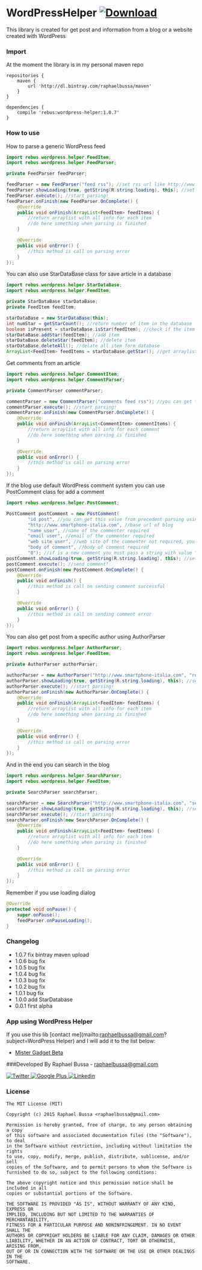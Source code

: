 # WordPressHelper [ ![Download](https://api.bintray.com/packages/raphaelbussa/maven/wordpress-helper/images/download.svg) ](https://bintray.com/raphaelbussa/maven/wordpress-helper/_latestVersion)
This library is created for get post and information from a blog or a website created with WordPress
### Import
At the moment the library is in my personal maven repo
```Gradle
repositories {
    maven {
        url 'http://dl.bintray.com/raphaelbussa/maven'
    }
}
```
```Gradle
dependencies {
    compile 'rebus:wordpress-helper:1.0.7'
}
```
### How to use
How to parse a generic WordPress feed
```java
import rebus.wordpress.helper.FeedItem;
import rebus.wordpress.helper.FeedParser;

private FeedParser feedParser;

feedParser = new FeedParser("feed rss"); //set rss url like http://www.smartphone-italia.com/feed
feedParser.showLoading(true, getString(R.string.loading), this); //set loading dialog, need boolean value, string to show and context
feedParser.execute(); //start parsing!
feedParser.onFinish(new FeedParser.OnComplete() {
    @Override
    public void onFinish(ArrayList<FeedItem> feedItems) {
        //return arraylist with all info for each item
        //do here something when parsing is finished
    }

    @Override
    public void onError() {
        //this method is call on parsing error
    }
});
```
You can also use StarDataBase class for save article in a database
```java
import rebus.wordpress.helper.StarDataBase;
import rebus.wordpress.helper.FeedItem;

private StarDataBase starDataBase;
private FeedItem feedItem;

starDataBase = new StarDataBase(this);
int numStar = getStarCount(); //return number of item in the database
boolean isPresent = starDataBase.isStar(feedItem); //check if the item is in the database, returns true if there is
starDataBase.addStar(feedItem); //add item
starDataBase.deleteStar(feedItem); //delete item
starDataBase.deleteAll(); //delate all item form database
ArrayList<FeedItem> feedItems = starDataBase.getStar(); //get arraylist with all item
```
Get comments from an article
```java
import rebus.wordpress.helper.CommentItem;
import rebus.wordpress.helper.CommentParser;

private CommentParser commentParser;

commentParser = new CommentParser("comments feed rss"); //you can get this value from precedent parsing using feedParser.getCommentRss();
commentParser.execute(); //start parsing!
commentParser.onFinish(new CommentParser.OnComplete() {
    @Override
    public void onFinish(ArrayList<CommentItem> commentItems) {
        //return arraylist with all info for each comment
        //do here something when parsing is finished
    }

    @Override
    public void onError() {
        //this method is call on parsing error
    }
});
```
If the blog use default WordPress comment system you can use PostComment class for add a comment
```java
import rebus.wordpress.helper.PostComment;

PostComment postComment = new PostComment(
        "id post", //you can get this value from precedent parsing using feedParser.getId();
        "http://www.smartphone-italia.com", //base url of blog
        "name user", //name of the commenter required
        "email user", //email of the commenter required
        "web site user", //web site of the commenter not required, you can pass an empty string
        "body of comment", //body of comment required
        "0"); //if is a new comment you must pass a string with value "0", if is an answer you must pass the id of the comment  to which you want to respond, you can get this value from precedent parsing commentItem.getId();
postComment.showLoading(true, getString(R.string.loading), this); //set loading dialog, need boolean value, string to show and context
postComment.execute(); //send comment!
postComment.onFinish(new PostComment.OnComplete() {
    @Override
    public void onFinish() {
        //this method is call on sending comment successful
    }

    @Override
    public void onError() {
        //this method is call on sending comment error
    }
});
```
You can also get post from a specific author using AuthorParser
```java
import rebus.wordpress.helper.AuthorParser;
import rebus.wordpress.helper.FeedItem;

private AuthorParser authorParser;

authorParser = new AuthorParser("http://www.smartphone-italia.com", "rebus"); //set url of blog and author nickname
authorParser.showLoading(true, getString(R.string.loading), this); //set loading dialog, need boolean value, string to show and context
authorParser.execute(); //start parsing!
authorParser.onFinish(new AuthorParser.OnComplete() {
    @Override
    public void onFinish(ArrayList<FeedItem> feedItems) {
        //return arraylist with all info for each item
        //do here something when parsing is finished
    }

    @Override
    public void onError() {
        //this method is call on parsing error
    }
});
```
And in the end you can search in the blog
```java
import rebus.wordpress.helper.SearchParser;
import rebus.wordpress.helper.FeedItem;

private SearchParser searchParser;

searchParser = new SearchParser("http://www.smartphone-italia.com", "search something"); //set url of blog and search query
searchParser.showLoading(true, getString(R.string.loading), this); //set loading dialog, need boolean value, string to show and context
searchParser.execute(); //start parsing!
searchParser.onFinish(new SearchParser.OnComplete() {
    @Override
    public void onFinish(ArrayList<FeedItem> feedItems) {
        //return arraylist with all info for each item
        //do here something when parsing is finished
    }

    @Override
    public void onError() {
        //this method is call on parsing error
    }
});
```
Remember if you use loading dialog
```java
@Override
protected void onPause() {
    super.onPause();
    feedParser.onPauseLoading();
}
```
### Changelog
- 1.0.7 fix bintray maven upload 
- 1.0.6 bug fix
- 1.0.5 bug fix
- 1.0.4 bug fix
- 1.0.3 bug fix
- 1.0.2 bug fix
- 1.0.1 bug fix
- 1.0.0 add StarDatabase
- 0.0.1 first alpha

### App using WordPress Helper
If you use this lib [contact me](mailto:raphaelbussa@gmail.com?subject=WordPress Helper) and I will add it to the list below:
- [Mister Gadget Beta](https://play.google.com/store/apps/details?id=rebus.mister.gadget)

###Developed By
Raphael Bussa - [raphaelbussa@gmail.com](mailto:raphaelbussa@gmail.com)

[ ![Twitter](https://raw.githubusercontent.com/rebus007/WordPressHelper/master/img/social/twitter-icon.png) ](https://twitter.com/rebus_007)[ ![Google Plus](https://raw.githubusercontent.com/rebus007/WordPressHelper/master/img/social/google-plus-icon.png) ](https://plus.google.com/+RaphaelBussa/posts)[ ![Linkedin](https://raw.githubusercontent.com/rebus007/WordPressHelper/master/img/social/linkedin-icon.png) ](https://www.linkedin.com/in/rebus007)

### License
```
The MIT License (MIT)

Copyright (c) 2015 Raphael Bussa <raphaelbussa@gmail.com>

Permission is hereby granted, free of charge, to any person obtaining a copy
of this software and associated documentation files (the "Software"), to deal
in the Software without restriction, including without limitation the rights
to use, copy, modify, merge, publish, distribute, sublicense, and/or sell
copies of the Software, and to permit persons to whom the Software is
furnished to do so, subject to the following conditions:

The above copyright notice and this permission notice shall be included in all
copies or substantial portions of the Software.

THE SOFTWARE IS PROVIDED "AS IS", WITHOUT WARRANTY OF ANY KIND, EXPRESS OR
IMPLIED, INCLUDING BUT NOT LIMITED TO THE WARRANTIES OF MERCHANTABILITY,
FITNESS FOR A PARTICULAR PURPOSE AND NONINFRINGEMENT. IN NO EVENT SHALL THE
AUTHORS OR COPYRIGHT HOLDERS BE LIABLE FOR ANY CLAIM, DAMAGES OR OTHER
LIABILITY, WHETHER IN AN ACTION OF CONTRACT, TORT OR OTHERWISE, ARISING FROM,
OUT OF OR IN CONNECTION WITH THE SOFTWARE OR THE USE OR OTHER DEALINGS IN THE
SOFTWARE.
```
